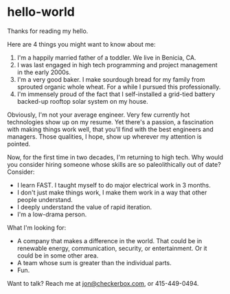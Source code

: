 # hello-world
Thanks for reading my hello.

Here are 4 things you might want to know about me:

1. I'm a happily married father of a toddler. We live in Benicia, CA. 
2. I was last engaged in high tech programming and project management in the early 2000s. 
3. I'm a very good baker. I make sourdough bread for my family from sprouted organic whole wheat. For a while I pursued this professionally. 
4. I'm immensely proud of the fact that I self-installed a grid-tied battery backed-up rooftop solar system on my house. 

Obviously, I'm not your average engineer. Very few currently hot technologies show up on my resume. Yet there's a passion, a fascination with making things work well, that you'll find with the best engineers and managers. Those qualities, I hope, show up wherever my attention is pointed. 

Now, for the first time in two decades, I'm returning to high tech. Why would you consider hiring someone whose skills are so paleolithically out of date? Consider:
* I learn FAST. I taught myself to do major electrical work in 3 months. 
* I don't just make things work, I make them work in a way that other people understand. 
* I deeply understand the value of rapid iteration.
* I'm a low-drama person. 

What I'm looking for:
* A company that makes a difference in the world. That could be in renewable energy, communication, security, or entertainment. Or it could be in some other area.
* A team whose sum is greater than the individual parts.
* Fun.

Want to talk? Reach me at jon@checkerbox.com, or 415-449-0494.
